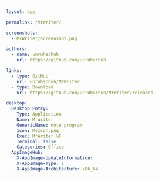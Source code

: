 ```yaml
---
layout: app

permalink: /MrWriter/

screenshots:
  - MrWriter/screenshot.png

authors:
  - name: unruhschuh
    url: https://github.com/unruhschuh

links:
  - type: GitHub
    url: unruhschuh/MrWriter
  - type: Download
    url: https://github.com/unruhschuh/MrWriter/releases

desktop:
  Desktop Entry:
    Type: Application
    Name: MrWriter
    GenericName: note program
    Icon: MyIcon.png
    Exec: MrWriter %F
    Terminal: false
    Categories: Office
  AppImageHub:
    X-AppImage-UpdateInformation: 
    X-AppImage-Type: 1
    X-AppImage-Architecture: x86_64
---
```

